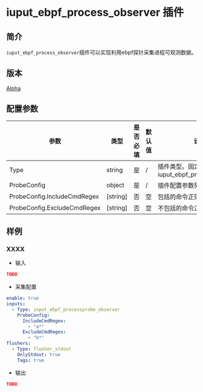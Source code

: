 # iuput_ebpf_process_observer 插件

## 简介

`iuput_ebpf_process_observer`插件可以实现利用ebpf探针采集进程可观测数据。

## 版本

[Alpha](../stability-level.md)

## 配置参数

|  **参数**  |  **类型**  |  **是否必填**  |  **默认值**  |  **说明**  |
| --- | --- | --- | --- | --- |
|  Type  |  string  |  是  |  /  |  插件类型。固定为iuput\_ebpf\_process\_observer  |
|  ProbeConfig  |  object  |  是  |  /  |  插件配置参数列表  |
|  ProbeConfig.IncludeCmdRegex  |  \[string\]  |  否  |  空  |  包括的命令正则  |
|  ProbeConfig.ExcludeCmdRegex  |  \[string\]  |  否  |  空  |  不包括的命令正则  |

## 样例

### XXXX

* 输入

```json
TODO
```

* 采集配置

```yaml
enable: true
inputs:
  - Type: input_ebpf_processprobe_observer
    ProbeConfig:
      IncludeCmdRegex: 
        - "a*"
      ExcludeCmdRegex: 
        - "b*"
flushers:
  - Type: flusher_stdout
    OnlyStdout: true
    Tags: true
```

* 输出

```json
TODO
```

